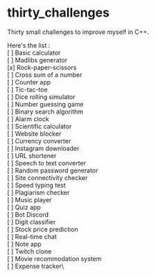 # thirty_challenges
Thirty small challenges to improve myself in C++.

Here's the list :\
[ ] Basic calculator\
[ ] Madlibs generator\
[x] Rock-paper-scissors\
[ ] Cross sum of a number\
[ ] Counter app\
[ ] Tic-tac-toe\
[ ] Dice rolling simulator\
[ ] Number guessing game\
[ ] Binary search algorithm\
[ ] Alarm clock\
[ ] Scientific calculator\
[ ] Website blocker\
[ ] Currency converter\
[ ] Instagram downloader\
[ ] URL shortener\
[ ] Speech to text converter\
[ ] Random password generator\
[ ] Site connectivity checker\
[ ] Speed typing test\
[ ] Plagiarism checker\
[ ] Music player\
[ ] Quiz app\
[ ] Bot Discord\
[ ] Digit classifier\
[ ] Stock price prediction\
[ ] Real-time chat\
[ ] Note app\
[ ] Twitch clone\
[ ] Movie recommodation system\
[ ] Expense tracker\